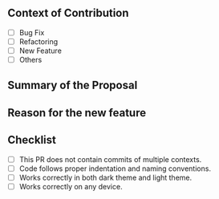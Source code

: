 ## Context of Contribution

<!-- Each pull request should fix only one issue or propose one feature. -->
<!-- Do not mix unrelated changes in a single PR. -->

- [ ] Bug Fix
- [ ] Refactoring
- [ ] New Feature
- [ ] Others

## Summary of the Proposal

<!-- Provide a concise summary of what this pull request proposes. -->

## Reason for the new feature

<!-- If it's a new feature, explain why this feature is necessary. -->
<!-- Explain how important this feature is to many users. -->
<!-- Explain if the benefits of the new feature outweigh the maintenance cost. -->

## Checklist

- [ ] This PR does not contain commits of multiple contexts.
- [ ] Code follows proper indentation and naming conventions.
- [ ] Works correctly in both dark theme and light theme.
- [ ] Works correctly on any device.
